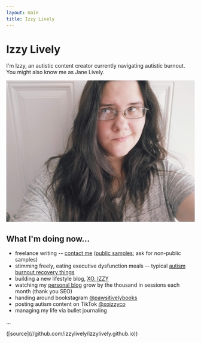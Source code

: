 ```yaml
---
layout: main
title: Izzy Lively
---
```

# Izzy Lively

I'm Izzy, an autistic content creator currently navigating autistic burnout. You might also know me as Jane Lively.

![Me, standing in front of a door and eyes looking up at an angle](/images/selfie-me-2022-05-10.jpg)

## What I'm doing now...
* freelance writing -- [contact me](https://xoizzy.co/contact/) ([public samples](/tags/#writing-samples/); ask for non-public samples)
* stimming freely, eating executive dysfunction meals -- typical [autism burnout recovery things](https://xoizzy.co/autism-burnout-recovery/)
* building a new lifestyle blog, [XO, IZZY](https://xoizzy.co/)
* watching my [personal blog](https://izzy.blog/) grow by the thousand in sessions each month (thank you SEO)
* handing around bookstagram [@pawsitivelybooks](//instagram.com/pawsitivelybooks/)
* posting autism content on TikTok [@xoizzyco](//tiktok.com/@xoizzyco/)
* managing my life via bullet journaling

<p class="dots">&hellip;</p>
([source](//github.com/izzylively/izzylively.github.io))
